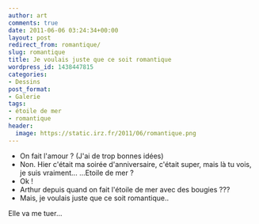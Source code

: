 ```yaml
---
author: art
comments: true
date: 2011-06-06 03:24:34+00:00
layout: post
redirect_from: romantique/
slug: romantique
title: Je voulais juste que ce soit romantique
wordpress_id: 1438447815
categories:
- Dessins
post_format:
- Galerie
tags:
- étoile de mer
- romantique
header:
  image: https://static.irz.fr/2011/06/romantique.png
---
```


- On fait l'amour ? (J'ai de trop bonnes idées)
- Non. Hier c'était ma soirée d'anniversaire, c'était super, mais là tu vois, je suis vraiment... ...Etoile de mer ?
- Ok !
- Arthur depuis quand on fait l'étoile de mer avec des bougies ???
- Mais, je voulais juste que ce soit romantique..

Elle va me tuer...
